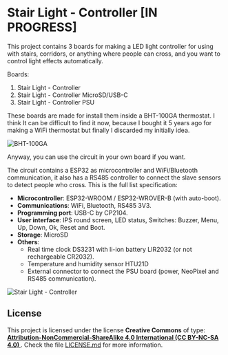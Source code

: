 # Stair Light - Controller [IN PROGRESS]

This project contains 3 boards for making a LED light controller for using with stairs, corridors, or anything where people can cross, and you want to control light effects automatically.

Boards:

1. Stair Light - Controller
2. Stair Light - Controller MicroSD/USB-C
3. Stair Light - Controller PSU

These boards are made for install them inside a BHT-100GA thermostat. I think It can be difficult to find it now, because I bought it 5 years ago for making a WiFi thermostat but finally I discarded my initially idea.


![BHT-100GA](https://raw.githubusercontent.com/giltesa/stair-light-controller/master/3.%20Documentation/BHT-100GA%20-%20Plastic%20case/BHT-100GA_1.jpg)


Anyway, you can use the circuit in your own board if you want.

The circuit contains a ESP32 as microcontroller and WiFi/Bluetooth communication, it also has a RS485 controller to connect the slave sensors to detect people who cross. This is the full list specification:

- **Microcontroller**: ESP32-WROOM / ESP32-WROVER-B (with auto-boot).
- **Communications**: WiFi, Bluetooth, RS485 3V3.
- **Programming port**: USB-C by CP2104.
- **User interface**: IPS round screen, LED status, Switches: Buzzer, Menu, Up, Down, Ok, Reset and Boot.
- **Storage**: MicroSD
- **Others**:
  - Real time clock DS3231 with li-ion battery LIR2032 (or not rechargeable CR2032).
  - Temperature and humidity sensor HTU21D
  - External connector to connect the PSU board (power, NeoPixel and RS485 communication).


![Stair Light - Controller](https://raw.githubusercontent.com/giltesa/stair-light-controller/master/4.%20SketchUP/Controller%20top.jpg)


## License

This project is licensed under the license **Creative Commons** of type: **[Attribution-NonCommercial-ShareAlike 4.0 International (CC BY-NC-SA 4.0) ](https://creativecommons.org/licenses/by-nc-sa/4.0/)**. Check the file [LICENSE.md](LICENSE.md) for more information.